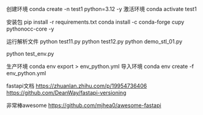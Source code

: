 创建环境 conda create -n  test1 python=3.12 -y
激活环境 conda activate   test1


安装包
pip install -r requirements.txt
conda install -c conda-forge cupy pythonocc-core  -y


运行解析文件
python test11.py
python test12.py
python demo_stl_01.py

python test_env.py




生产环境    conda env export > env_python.yml
导入环境    conda env create -f env_python.yml




fastapi文档
https://zhuanlan.zhihu.com/p/19954736406
https://github.com/DeanWay/fastapi-versioning



非常棒awesome
https://github.com/mjhea0/awesome-fastapi

